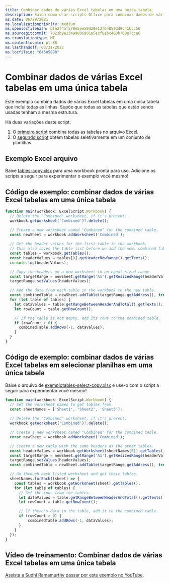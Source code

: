 ```yaml
---
title: Combinar dados de várias Excel tabelas em uma única tabela
description: Saiba como usar scripts Office para combinar dados de várias Excel tabelas em uma única tabela.
ms.date: 06/29/2021
ms.localizationpriority: medium
ms.openlocfilehash: bfe2f4af579e5ee59d20e12fe4850dd9c41bcc56
ms.sourcegitcommit: 7023b9e23499806901a5ecf8ebc460b76887cca6
ms.translationtype: MT
ms.contentlocale: pt-BR
ms.lasthandoff: 03/31/2022
ms.locfileid: "64585888"
---
```

# <a name="combine-data-from-multiple-excel-tables-into-a-single-table"></a>Combinar dados de várias Excel tabelas em uma única tabela

Este exemplo combina dados de várias Excel tabelas em uma única tabela que inclui todas as linhas. Supõe que todas as tabelas que estão sendo usadas tenham a mesma estrutura.

Há duas variações deste script:

1. O [primeiro script](#sample-code-combine-data-from-multiple-excel-tables-into-a-single-table) combina todas as tabelas no arquivo Excel.
1. O [segundo script](#sample-code-combine-data-from-multiple-excel-tables-in-select-worksheets-into-a-single-table) obtém tabelas seletivamente em um conjunto de planilhas.

## <a name="sample-excel-file"></a>Exemplo Excel arquivo

Baixe <a href="tables-copy.xlsx">tables-copy.xlsx</a> para uma workbook pronta para uso. Adicione os scripts a seguir para experimentar o exemplo você mesmo!

## <a name="sample-code-combine-data-from-multiple-excel-tables-into-a-single-table"></a>Código de exemplo: combinar dados de várias Excel tabelas em uma única tabela

```TypeScript
function main(workbook: ExcelScript.Workbook) {
  // Delete the "Combined" worksheet, if it's present.
  workbook.getWorksheet('Combined')?.delete();

  // Create a new worksheet named "Combined" for the combined table.
  const newSheet = workbook.addWorksheet('Combined');
  
  // Get the header values for the first table in the workbook.
  // This also saves the table list before we add the new, combined table.
  const tables = workbook.getTables();    
  const headerValues = tables[0].getHeaderRowRange().getTexts();
  console.log(headerValues);

  // Copy the headers on a new worksheet to an equal-sized range.
  const targetRange = newSheet.getRange('A1').getResizedRange(headerValues.length-1, headerValues[0].length-1);
  targetRange.setValues(headerValues);

  // Add the data from each table in the workbook to the new table.
  const combinedTable = newSheet.addTable(targetRange.getAddress(), true);
  for (let table of tables) {      
    let dataValues = table.getRangeBetweenHeaderAndTotal().getTexts();
    let rowCount = table.getRowCount();

    // If the table is not empty, add its rows to the combined table.
    if (rowCount > 0) {
      combinedTable.addRows(-1, dataValues);
    }
  }
}
```

## <a name="sample-code-combine-data-from-multiple-excel-tables-in-select-worksheets-into-a-single-table"></a>Código de exemplo: combinar dados de várias Excel tabelas em selecionar planilhas em uma única tabela

Baixe o arquivo de <a href="tables-select-copy.xlsx"> exemplotables-select-copy.xlsx</a> e use-o com o script a seguir para experimentar você mesmo!

```TypeScript
function main(workbook: ExcelScript.Workbook) {
  // Set the worksheet names to get tables from.
  const sheetNames = ['Sheet1', 'Sheet2', 'Sheet3'];
    
  // Delete the "Combined" worksheet, if it's present.
  workbook.getWorksheet('Combined')?.delete();

  // Create a new worksheet named "Combined" for the combined table.
  const newSheet = workbook.addWorksheet('Combined');

  // Create a new table with the same headers as the other tables.
  const headerValues = workbook.getWorksheet(sheetNames[0]).getTables()[0].getHeaderRowRange().getTexts();
  const targetRange = newSheet.getRange('A1').getResizedRange(headerValues.length-1, headerValues[0].length-1);
  targetRange.setValues(headerValues);
  const combinedTable = newSheet.addTable(targetRange.getAddress(), true);

  // Go through each listed worksheet and get their tables.
  sheetNames.forEach((sheet) => {
    const tables = workbook.getWorksheet(sheet).getTables();     
    for (let table of tables) {
      // Get the rows from the tables.
      let dataValues = table.getRangeBetweenHeaderAndTotal().getTexts();
      let rowCount = table.getRowCount();

      // If there's data in the table, add it to the combined table.
      if (rowCount > 0) {
          combinedTable.addRows(-1, dataValues);
      }
    }
  });
}
```

## <a name="training-video-combine-data-from-multiple-excel-tables-into-a-single-table"></a>Vídeo de treinamento: Combinar dados de várias Excel tabelas em uma única tabela

[Assista a Sudhi Ramamurthy passar por este exemplo no YouTube](https://youtu.be/di-8JukK3Lc).
